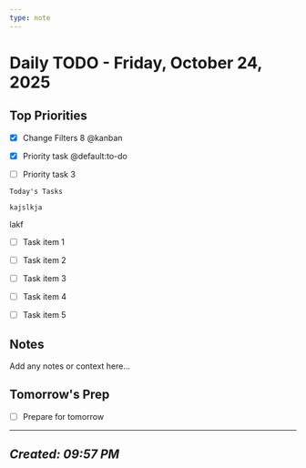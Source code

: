 ```yaml
---
type: note
---
```

# Daily TODO - Friday, October 24, 2025

## Top Priorities

- [x] Change Filters 8 @kanban

- [x] Priority task @default:to-do

- [ ] Priority task 3

```plaintext
Today's Tasks
```

```
kajslkja
```

lakf

- [ ] Task item 1

- [ ] Task item 2

- [ ] Task item 3

- [ ] Task item 4

- [ ] Task item 5

## Notes

Add any notes or context here...

## Tomorrow's Prep

- [ ] Prepare for tomorrow

---

## *Created: 09:57 PM*
